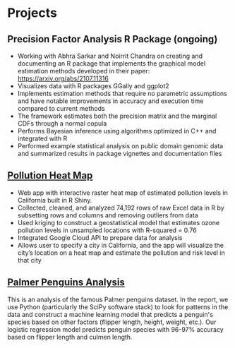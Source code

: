 # Projects

## Precision Factor Analysis R Package (ongoing)
* Working with Abhra Sarkar and Noirrit Chandra on creating and documenting an R package that
implements the graphical model estimation methods developed in their paper:
https://arxiv.org/abs/2107.11316
* Visualizes data with R packages GGally and ggplot2
* Implements estimation methods that require no parametric assumptions and have notable improvements in accuracy and execution time compared to current methods
* The framework estimates both the precision matrix and the marginal CDFs through a normal copula
* Performs Bayesian inference using algorithms optimized in C++ and integrated with R
* Performed example statistical analysis on public domain genomic data and summarized results in
package vignettes and documentation files

## [Pollution Heat Map](https://rainbowschubert.shinyapps.io/Pollution_Heat_Map/)
* Web app with interactive raster heat map of estimated pollution levels in California built in R Shiny.
* Collected, cleaned, and analyzed 74,192 rows of raw Excel data in R by subsetting rows and columns
and removing outliers from data
* Used kriging to construct a geostatistical model that estimates ozone pollution levels in unsampled
locations with R-squared = 0.76
* Integrated Google Cloud API to prepare data for analysis
* Allows user to specify a city in California, and the app will visualize the city’s location on a heat map
and estimate the pollution and risk level in that city

## [Palmer Penguins Analysis](https://github.com/rainbowschubert/Palmer-Penguins-Analysis)
This is an analysis of the famous Palmer penguins dataset. In the report, we use Python (particularly the SciPy software stack) to look for patterns in the data and construct a machine learning model that predicts a penguin's species based on other factors (flipper length, height, weight, etc.). Our logistic regression model predicts penguin species with 96-97% accuracy based on
flipper length and culmen length.
